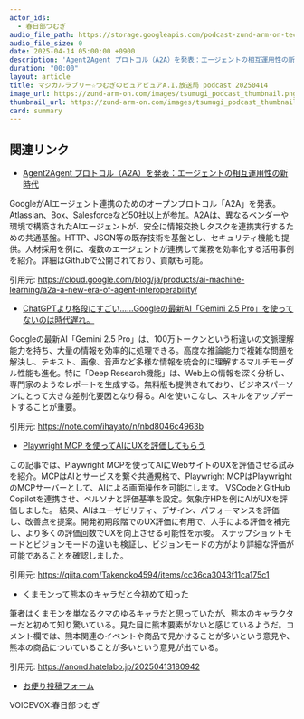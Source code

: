 ```yaml
---
actor_ids:
  - 春日部つむぎ
audio_file_path: https://storage.googleapis.com/podcast-zund-arm-on-tech/audio/マジカルラブリー☆つむぎのピュアピュアA.I.放送局_podcast_20250414.mp3
audio_file_size: 0
date: 2025-04-14 05:00:00 +0900
description: 'Agent2Agent プロトコル（A2A）を発表：エージェントの相互運用性の新時代、ChatGPTより格段にすごい……Googleの最新AI「Gemini 2.5 Pro」を使ってないのは時代遅れ。、Playwright MCP を使ってAIにUXを評価してもらう、くまモンって熊本のキャラだと今初めて知った'
duration: "00:00"
layout: article
title: マジカルラブリー☆つむぎのピュアピュアA.I.放送局 podcast 20250414
image_url: https://zund-arm-on.com/images/tsumugi_podcast_thumbnail.png
thumbnail_url: https://zund-arm-on.com/images/tsumugi_podcast_thumbnail.png
card: summary
---
```


## 関連リンク


- [Agent2Agent プロトコル（A2A）を発表：エージェントの相互運用性の新時代](https://cloud.google.com/blog/ja/products/ai-machine-learning/a2a-a-new-era-of-agent-interoperability/)  


GoogleがAIエージェント連携のためのオープンプロトコル「A2A」を発表。Atlassian、Box、Salesforceなど50社以上が参加。A2Aは、異なるベンダーや環境で構築されたAIエージェントが、安全に情報交換しタスクを連携実行するための共通基盤。HTTP、JSON等の既存技術を基盤とし、セキュリティ機能も提供。人材採用を例に、複数のエージェントが連携して業務を効率化する活用事例を紹介。詳細はGithubで公開されており、貢献も可能。


引用元: https://cloud.google.com/blog/ja/products/ai-machine-learning/a2a-a-new-era-of-agent-interoperability/


- [ChatGPTより格段にすごい……Googleの最新AI「Gemini 2.5 Pro」を使ってないのは時代遅れ。](https://note.com/ihayato/n/nbd8046c4963b)  


Googleの最新AI「Gemini 2.5 Pro」は、100万トークンという桁違いの文脈理解能力を持ち、大量の情報を効率的に処理できる。高度な推論能力で複雑な問題を解決し、テキスト、画像、音声など多様な情報を統合的に理解するマルチモーダル性能も進化。特に「Deep Research機能」は、Web上の情報を深く分析し、専門家のようなレポートを生成する。無料版も提供されており、ビジネスパーソンにとって大きな差別化要因となり得る。AIを使いこなし、スキルをアップデートすることが重要。


引用元: https://note.com/ihayato/n/nbd8046c4963b


- [Playwright MCP を使ってAIにUXを評価してもらう](https://qiita.com/Takenoko4594/items/cc36ca3043f11ca175c1)  


この記事では、Playwright MCPを使ってAIにWebサイトのUXを評価させる試みを紹介。MCPはAIとサービスを繋ぐ共通規格で、Playwright MCPはPlaywrightのMCPサーバーとして、AIによる画面操作を可能にします。
VSCodeとGitHub Copilotを連携させ、ペルソナと評価基準を設定。気象庁HPを例にAIがUXを評価しました。
結果、AIはユーザビリティ、デザイン、パフォーマンスを評価し、改善点を提案。開発初期段階でのUX評価に有用で、人手による評価を補完し、より多くの評価回数でUXを向上させる可能性を示唆。
スナップショットモードとビジョンモードの違いも検証し、ビジョンモードの方がより詳細な評価が可能であることを確認しました。


引用元: https://qiita.com/Takenoko4594/items/cc36ca3043f11ca175c1


- [くまモンって熊本のキャラだと今初めて知った](https://anond.hatelabo.jp/20250413180942)  


筆者はくまモンを単なるクマのゆるキャラだと思っていたが、熊本のキャラクターだと初めて知り驚いている。見た目に熊本要素がないと感じているようだ。コメント欄では、熊本関連のイベントや商品で見かけることが多いという意見や、熊本の商品についていることが多いという意見が出ている。


引用元: https://anond.hatelabo.jp/20250413180942



- [お便り投稿フォーム](https://forms.gle/ffg4JTfqdiqK62qf9)

VOICEVOX:春日部つむぎ

